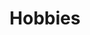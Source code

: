 ---
layout: profiles
permalink: /hobbies/
title: Hobbies
# description: members of the lab or group
nav: true
nav_order: 3

profiles:
  # if you want to include more than one profile, just replicate the following block
  # and create one content file for each profile inside _pages/
  - align: right
    image: karate1.jpg
    content: about_einstein.md
    image_circular: false # crops the image to make it circular
    more_info: >
      <p>Karate</p>
  - align: right
    image: karate2.jpg
    content: about_einstein.md
    image_circular: false # crops the image to make it circular
    more_info: >
      <p>Karate2</p>
  - align: left
    image: hiking1.jpg
    content: about_einstein.md
    image_circular: false # crops the image to make it circular
    more_info: >
      <p>Hiking</p>
---